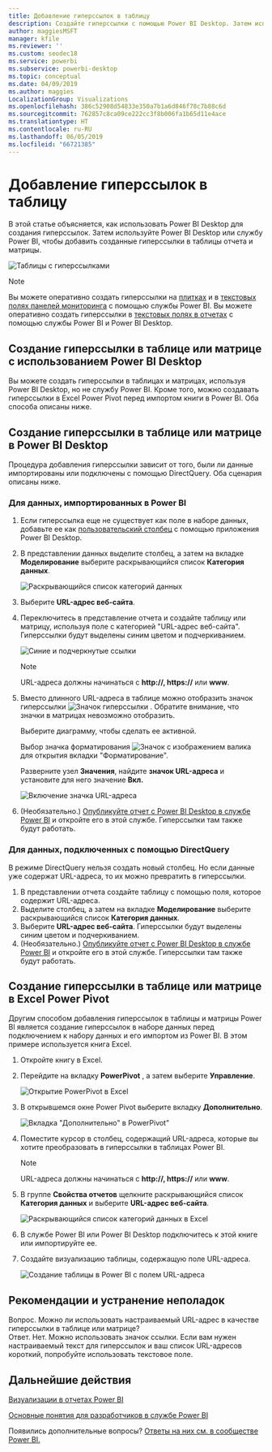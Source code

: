 ```yaml
---
title: Добавление гиперссылок в таблицу
description: Создайте гиперссылки с помощью Power BI Desktop. Затем используйте Power BI Desktop или службу Power BI, чтобы добавить созданные гиперссылки в таблицы отчета и матрицы.
author: maggiesMSFT
manager: kfile
ms.reviewer: ''
ms.custom: seodec18
ms.service: powerbi
ms.subservice: powerbi-desktop
ms.topic: conceptual
ms.date: 04/09/2019
ms.author: maggies
LocalizationGroup: Visualizations
ms.openlocfilehash: 386c52908d54833e350a7b1a6d846f78c7b88c6d
ms.sourcegitcommit: 762857c8ca09ce222cc3f8b006fa1b65d11e4ace
ms.translationtype: HT
ms.contentlocale: ru-RU
ms.lasthandoff: 06/05/2019
ms.locfileid: "66721385"
---
```

# <a name="add-hyperlinks-to-a-table"></a>Добавление гиперссылок в таблицу
В этой статье объясняется, как использовать Power BI Desktop для создания гиперссылок. Затем используйте Power BI Desktop или службу Power BI, чтобы добавить созданные гиперссылки в таблицы отчета и матрицы. 

![Таблицы с гиперссылками](media/power-bi-hyperlinks-in-tables/hyperlinkedtable.png)

> [!NOTE]
> Вы можете оперативно создать гиперссылки на [плитках](service-dashboard-edit-tile.md) и в [текстовых полях панелей мониторинга](service-dashboard-add-widget.md) с помощью службы Power BI. Вы можете оперативно создать гиперссылки в [текстовых полях в отчетах](service-add-hyperlink-to-text-box.md) с помощью службы Power BI и Power BI Desktop.
> 

## <a name="to-create-a-hyperlink-in-a-table-or-matrix-using-power-bi-desktop"></a>Создание гиперссылки в таблице или матрице с использованием Power BI Desktop
Вы можете создать гиперссылки в таблицах и матрицах, используя Power BI Desktop, но не службу Power BI. Кроме того, можно создавать гиперссылки в Excel Power Pivot перед импортом книги в Power BI. Оба способа описаны ниже.

## <a name="create-a-table-or-matrix-hyperlink-in-power-bi-desktop"></a>Создание гиперссылки в таблице или матрице в Power BI Desktop
Процедура добавления гиперссылки зависит от того, были ли данные импортированы или подключены с помощью DirectQuery. Оба сценария описаны ниже.

### <a name="for-data-imported-into-power-bi"></a>Для данных, импортированных в Power BI
1. Если гиперссылка еще не существует как поле в наборе данных, добавьте ее как [пользовательский столбец](desktop-common-query-tasks.md) с помощью приложения Power BI Desktop.
2. В представлении данных выделите столбец, а затем на вкладке **Моделирование** выберите раскрывающийся список **Категория данных**.
   
    ![Раскрывающийся список категорий данных](media/power-bi-hyperlinks-in-tables/pbi_data_category.png)
3. Выберите **URL-адрес веб-сайта**.
4. Переключитесь в представление отчета и создайте таблицу или матрицу, используя поле с категорией "URL-адрес веб-сайта". Гиперссылки будут выделены синим цветом и подчеркиванием.

    ![Синие и подчеркнутые ссылки](media/power-bi-hyperlinks-in-tables/power-bi-table-with-hyperlinks2.png)

    > [!NOTE]
    > URL-адреса должны начинаться с **http://, https://** или **www**.
    >
   
1. Вместо длинного URL-адреса в таблице можно отобразить значок гиперссылки  ![Значок гиперссылки](media/power-bi-hyperlinks-in-tables/power-bi-hyperlink-icon.png) . Обратите внимание, что значки в матрицах невозможно отобразить.
   
    Выберите диаграмму, чтобы сделать ее активной.

    Выбор значка форматирования ![Значок с изображением валика](media/power-bi-hyperlinks-in-tables/power-bi-paintroller.png) для открытия вкладки "Форматирование".

    Разверните узел **Значения**, найдите **значок URL-адреса** и установите для него значение **Вкл.**

    ![Включение значка URL-адреса](media/power-bi-hyperlinks-in-tables/power-bi-url-icon-on.png)

1. (Необязательно.) [Опубликуйте отчет с Power BI Desktop в службе Power BI](guided-learning/publishingandsharing.yml?tutorial-step=2) и откройте его в этой службе. Гиперссылки там также будут работать.

### <a name="for-data-connected-with-directquery"></a>Для данных, подключенных с помощью DirectQuery
В режиме DirectQuery нельзя создать новый столбец.  Но если данные уже содержат URL-адреса, то их можно превратить в гиперссылки.

1. В представлении отчета создайте таблицу с помощью поля, которое содержит URL-адреса.
2. Выделите столбец, а затем на вкладке **Моделирование** выберите раскрывающийся список **Категория данных**.
3. Выберите **URL-адрес веб-сайта**. Гиперссылки будут выделены синим цветом и подчеркиванием.
4. (Необязательно.) [Опубликуйте отчет с Power BI Desktop в службе Power BI](guided-learning/publishingandsharing.yml?tutorial-step=2) и откройте его в этой службе. Гиперссылки там также будут работать.

## <a name="create-a-table-or-matrix-hyperlink-in-excel-power-pivot"></a>Создание гиперссылки в таблице или матрице в Excel Power Pivot
Другим способом добавления гиперссылок в таблицы и матрицы Power BI является создание гиперссылок в наборе данных перед подключением к набору данных и его импортом из Power BI. В этом примере используется книга Excel.

1. Откройте книгу в Excel.
2. Перейдите на вкладку **PowerPivot** , а затем выберите **Управление**.
   
   ![Открытие PowerPivot в Excel](media/power-bi-hyperlinks-in-tables/createhyperlinkinpowerpivot2.png)
1. В открывшемся окне Power Pivot выберите вкладку **Дополнительно**.
   
   ![Вкладка "Дополнительно" в PowerPivot"](media/power-bi-hyperlinks-in-tables/createhyperlinkinpowerpivot3.png)
4. Поместите курсор в столбец, содержащий URL-адреса, которые вы хотите преобразовать в гиперссылки в таблицах Power BI.
   
   > [!NOTE]
   > URL-адреса должны начинаться с **http://, https://** или **www**.
   > 
5. В группе **Свойства отчетов** щелкните раскрывающийся список **Категория данных** и выберите **URL-адрес веб-сайта**. 
   
   ![Раскрывающийся список категорий данных в Excel](media/power-bi-hyperlinks-in-tables/createhyperlinksnew.png)

6. В службе Power BI или Power BI Desktop подключитесь к этой книге или импортируйте ее.
7. Создайте визуализацию таблицы, содержащую поле URL-адреса.
   
   ![Создание таблицы в Power BI с полем URL-адреса](media/power-bi-hyperlinks-in-tables/hyperlinksintables.gif)

## <a name="considerations-and-troubleshooting"></a>Рекомендации и устранение неполадок
Вопрос. Можно ли использовать настраиваемый URL-адрес в качестве гиперссылки в таблице или матрице?    
Ответ. Нет. Можно использовать значок ссылки. Если вам нужен настраиваемый текст для гиперссылок и ваш список URL-адресов короткий, попробуйте использовать текстовое поле.


## <a name="next-steps"></a>Дальнейшие действия
[Визуализации в отчетах Power BI](visuals/power-bi-report-visualizations.md)

[Основные понятия для разработчиков в службе Power BI](service-basic-concepts.md)

Появились дополнительные вопросы? [Ответы на них см. в сообществе Power BI.](http://community.powerbi.com/)

